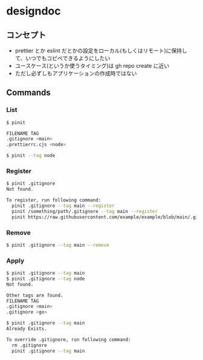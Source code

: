 # designdoc

## コンセプト
- prettier とか eslint だとかの設定をローカル(もしくはリモート)に保持して、いつでもコピペできるようにしたい
- ユースケース(というか使うタイミング)は gh repo create に近い
- ただし必ずしもアプリケーションの作成時ではない

## Commands

### List
```bash
$ pinit

FILENAME TAG
.gitignore <main>
.prettierrc.cjs <node>

$ pinit --tag node
```

### Register
```bash
$ pinit .gitignore
Not found.

To register, run following command:
  pinit .gitignore --tag main --register
  pinit /something/path/.gitignore --tag main --register
  pinit https://raw.githubusercontent.com/example/example/blob/main/.gitignore --tag main --register
```

### Remove
```bash
$ pinit .gitignore --tag main --remove
```

### Apply
```bash
$ pinit .gitignore --tag main
$ pinit .gitignore --tag node
Not found.

Other tags are found.
FILENAME TAG
.gitignore <main>
.gitignore <go>

$ pinit .gitignore --tag main
Already Exists.

To override .gitignore, run following command:
  rm .gitignore
  pinit .gitignore --tag main
```
